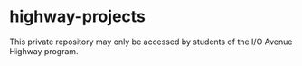 # highway-projects
This private repository may only be accessed by students of the I/O Avenue Highway program.
